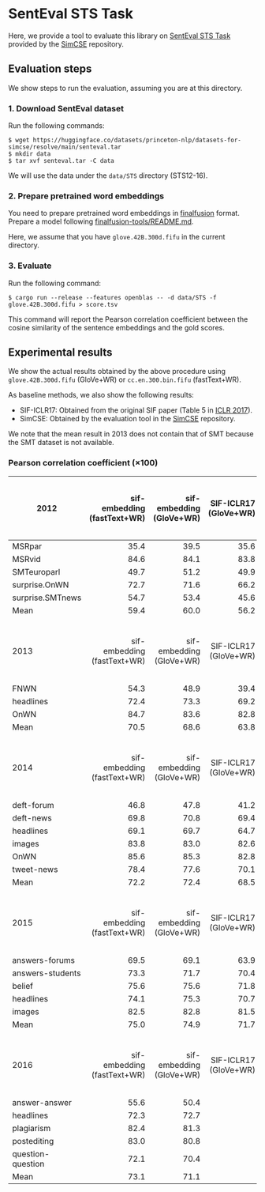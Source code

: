 # SentEval STS Task

Here, we provide a tool to evaluate this library on [SentEval STS Task](https://github.com/princeton-nlp/SimCSE/tree/main/SentEval) provided by the [SimCSE](https://github.com/princeton-nlp/SimCSE) repository.

## Evaluation steps

We show steps to run the evaluation, assuming you are at this directory.

### 1. Download SentEval dataset

Run the following commands:

```shell
$ wget https://huggingface.co/datasets/princeton-nlp/datasets-for-simcse/resolve/main/senteval.tar
$ mkdir data
$ tar xvf senteval.tar -C data
```

We will use the data under the `data/STS` directory (STS12-16).

### 2. Prepare pretrained word embeddings

You need to prepare pretrained word embeddings in [finalfusion](https://docs.rs/finalfusion/) format.
Prepare a model following [finalfusion-tools/README.md](../../finalfusion-tools/README.md).

Here, we assume that you have `glove.42B.300d.fifu` in the current directory.

### 3. Evaluate

Run the following command:

```shell
$ cargo run --release --features openblas -- -d data/STS -f glove.42B.300d.fifu > score.tsv
```

This command will report the Pearson correlation coefficient between the cosine similarity of the sentence embeddings and the gold scores.

## Experimental results

We show the actual results obtained by the above procedure using `glove.42B.300d.fifu` (GloVe+WR) or `cc.en.300.bin.fifu` (fastText+WR).

As baseline methods, we also show the following results:
- SIF-ICLR17: Obtained from the original SIF paper (Table 5 in [ICLR 2017](https://openreview.net/forum?id=SyK00v5xx)).
- SimCSE: Obtained by the evaluation tool in the [SimCSE](https://github.com/princeton-nlp/SimCSE) repository.

We note that the mean result in 2013 does not contain that of SMT because the SMT dataset is not available.

### Pearson correlation coefficient ($\times 100$)

| 2012              | sif-embedding<br>(fastText+WR) | sif-embedding<br>(GloVe+WR) | SIF-ICLR17<br>(GloVe+WR) | SimCSE<br>(unsup-simcse-<br>bert-base-uncased) | SimCSE<br>(sup-simcse-<br>bert-base-uncased) |
| ----------------- | -----------------------------: | --------------------------: | -----------------------: | ---------------------------------------------: | -------------------------------------------: |
| MSRpar            |                           35.4 |                        39.5 |                     35.6 |                                           63.1 |                                         62.0 |
| MSRvid            |                           84.6 |                        84.1 |                     83.8 |                                           85.7 |                                         92.6 |
| SMTeuroparl       |                           49.7 |                        51.2 |                     49.9 |                                           52.6 |                                         49.9 |
| surprise.OnWN     |                           72.7 |                        71.6 |                     66.2 |                                           73.7 |                                         76.6 |
| surprise.SMTnews  |                           54.7 |                        53.4 |                     45.6 |                                           65.5 |                                         72.9 |
| Mean              |                           59.4 |                        60.0 |                     56.2 |                                           68.1 |                                         70.8 |
|                   |                                |                             |                          |                                                |                                              |
| 2013              | sif-embedding<br>(fastText+WR) | sif-embedding<br>(GloVe+WR) | SIF-ICLR17<br>(GloVe+WR) | SimCSE<br>(unsup-simcse-<br>bert-base-uncased) | SimCSE<br>(sup-simcse-<br>bert-base-uncased) |
| FNWN              |                           54.3 |                        48.9 |                     39.4 |                                           62.2 |                                         62.9 |
| headlines         |                           72.4 |                        73.3 |                     69.2 |                                           78.5 |                                         80.1 |
| OnWN              |                           84.7 |                        83.6 |                     82.8 |                                           86.5 |                                         87.7 |
| Mean              |                           70.5 |                        68.6 |                     63.8 |                                           75.7 |                                         76.9 |
|                   |                                |                             |                          |                                                |                                              |
| 2014              | sif-embedding<br>(fastText+WR) | sif-embedding<br>(GloVe+WR) | SIF-ICLR17<br>(GloVe+WR) | SimCSE<br>(unsup-simcse-<br>bert-base-uncased) | SimCSE<br>(sup-simcse-<br>bert-base-uncased) |
| deft-forum        |                           46.8 |                        47.8 |                     41.2 |                                           59.2 |                                         64.8 |
| deft-news         |                           69.8 |                        70.8 |                     69.4 |                                           78.8 |                                         82.4 |
| headlines         |                           69.1 |                        69.7 |                     64.7 |                                           76.9 |                                         79.3 |
| images            |                           83.8 |                        83.0 |                     82.6 |                                           81.5 |                                         89.4 |
| OnWN              |                           85.6 |                        85.3 |                     82.8 |                                           87.9 |                                         89.5 |
| tweet-news        |                           78.4 |                        77.6 |                     70.1 |                                           79.6 |                                         83.6 |
| Mean              |                           72.2 |                        72.4 |                     68.5 |                                           77.3 |                                         81.5 |
|                   |                                |                             |                          |                                                |                                              |
| 2015              | sif-embedding<br>(fastText+WR) | sif-embedding<br>(GloVe+WR) | SIF-ICLR17<br>(GloVe+WR) | SimCSE<br>(unsup-simcse-<br>bert-base-uncased) | SimCSE<br>(sup-simcse-<br>bert-base-uncased) |
| answers-forums    |                           69.5 |                        69.1 |                     63.9 |                                           77.2 |                                         74.5 |
| answers-students  |                           73.3 |                        71.7 |                     70.4 |                                           73.2 |                                         74.4 |
| belief            |                           75.6 |                        75.6 |                     71.8 |                                           81.5 |                                         85.2 |
| headlines         |                           74.1 |                        75.3 |                     70.7 |                                           81.4 |                                         82.1 |
| images            |                           82.5 |                        82.8 |                     81.5 |                                           84.7 |                                         92.7 |
| Mean              |                           75.0 |                        74.9 |                     71.7 |                                           79.6 |                                         81.8 |
|                   |                                |                             |                          |                                                |                                              |
| 2016              | sif-embedding<br>(fastText+WR) | sif-embedding<br>(GloVe+WR) | SIF-ICLR17<br>(GloVe+WR) | SimCSE<br>(unsup-simcse-<br>bert-base-uncased) | SimCSE<br>(sup-simcse-<br>bert-base-uncased) |
| answer-answer     |                           55.6 |                        50.4 |                          |                                           68.3 |                                         76.3 |
| headlines         |                           72.3 |                        72.7 |                          |                                           80.1 |                                         79.5 |
| plagiarism        |                           82.4 |                        81.3 |                          |                                           84.8 |                                         84.3 |
| postediting       |                           83.0 |                        80.8 |                          |                                           84.9 |                                         84.5 |
| question-question |                           72.1 |                        70.4 |                          |                                           70.4 |                                         72.9 |
| Mean              |                           73.1 |                        71.1 |                          |                                           77.7 |                                         79.5 |
